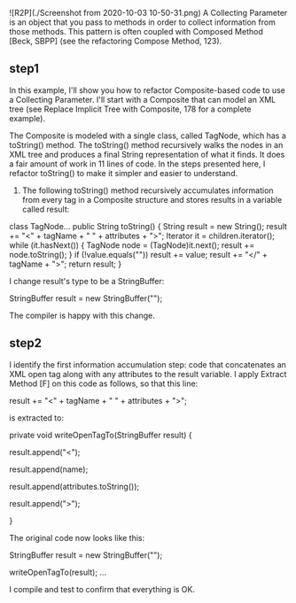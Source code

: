 ![R2P](./Screenshot from 2020-10-03 10-50-31.png)
A Collecting Parameter is an object that you pass to methods in order to collect information from those methods. This pattern is often coupled with Composed Method [Beck, SBPP] (see the refactoring Compose Method, 123).

## step1
In this example, I'll show you how to refactor Composite-based code to use a Collecting Parameter. I'll start with a Composite that can model an XML tree (see Replace Implicit Tree with Composite, 178 for a complete example).

The Composite is modeled with a single class, called TagNode, which has a toString() method. The toString() method recursively walks the nodes in an XML tree and produces a final String representation of what it finds. It does a fair amount of work in 11 lines of code. In the steps presented here, I refactor toString() to make it simpler and easier to understand.

1. The following toString() method recursively accumulates information from every tag in a Composite structure and stores results in a variable called result:

class TagNode...
   public String toString() {
      String result = new String();
      result += "<" + tagName + " " + attributes + ">";
      Iterator it = children.iterator();
      while (it.hasNext()) {
         TagNode node = (TagNode)it.next();
         result += node.toString();
      }
      if (!value.equals(""))
         result += value;
      result += "</" + tagName + ">";
      return result;
   }

I change result's type to be a StringBuffer:



StringBuffer result = new StringBuffer("");


The compiler is happy with this change.

## step2
I identify the first information accumulation step: code that concatenates an XML open tag along with any attributes to the result variable. I apply Extract Method [F] on this code as follows, so that this line:

result += "<" + tagName + " " + attributes + ">";

is extracted to:



private void writeOpenTagTo(StringBuffer result) {
  
result.append("<");
  
result.append(name);
  
result.append(attributes.toString());
  
result.append(">");

}


The original code now looks like this:



StringBuffer result = new StringBuffer("");

writeOpenTagTo(result);
...

I compile and test to confirm that everything is OK.
